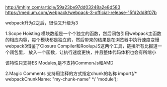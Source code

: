 http://imhjm.com/article/59a23be97dd03248a2e8d583
https://medium.com/webpack/webpack-3-official-release-15fd2dd8f07b

webpack升为2之后，很快又升级为3

1.Scope Hoisting
模块数组是一个个独立的函数，然后闭包引用webpack主函数的相应内容，每个模块都是独立的，然后带来的结果是在浏览器中执行速度变慢
webpack3借鉴了Closure Compiler和RoolupJS这两个工具，链接所有比报道一个闭包里，
放入一个函数，让执行速度更快，并且整体代码体积也会有所缩小

该特性只支持ES Modules,是不支持CommonJs和AMD


2.Magic Comments
支持用注释的方式指定chunk的名称
import(/* webpackChunkName: "my-chunk-name" */ 'module');